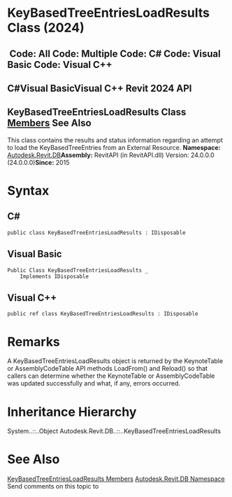 # KeyBasedTreeEntriesLoadResults Class (2024)

﻿
 Code: All Code: Multiple Code: C# Code: Visual Basic Code: Visual C++   
---  
C#Visual BasicVisual C++
Revit 2024 API  
---  
KeyBasedTreeEntriesLoadResults Class  
[Members](ad3418b8-092d-a072-3519-52d53f66d4e0.md "KeyBasedTreeEntriesLoadResults Members") See Also  
---  
This class contains the results and status information regarding an attempt to load the KeyBasedTreeEntries from an External Resource. 
**Namespace:** [Autodesk.Revit.DB](87546ba7-461b-c646-cbb1-2cb8f5bff8b2.md "Autodesk.Revit.DB Namespace")**Assembly:** RevitAPI (in RevitAPI.dll) Version: 24.0.0.0 (24.0.0.0)**Since:** 2015 
# Syntax
C#  
---  
```text
public class KeyBasedTreeEntriesLoadResults : IDisposable
```
  
Visual Basic  
---  
```text
Public Class KeyBasedTreeEntriesLoadResults _
	Implements IDisposable
```
  
Visual C++  
---  
```text
public ref class KeyBasedTreeEntriesLoadResults : IDisposable
```
  
# Remarks
A KeyBasedTreeEntriesLoadResults object is returned by the KeynoteTable or AssemblyCodeTable API methods LoadFrom() and Reload() so that callers can determine whether the KeynoteTable or AssemblyCodeTable was updated successfully and what, if any, errors occurred.
# Inheritance Hierarchy
System..::..Object Autodesk.Revit.DB..::..KeyBasedTreeEntriesLoadResults
# See Also
[KeyBasedTreeEntriesLoadResults Members](ad3418b8-092d-a072-3519-52d53f66d4e0.md "KeyBasedTreeEntriesLoadResults Members")
[Autodesk.Revit.DB Namespace](87546ba7-461b-c646-cbb1-2cb8f5bff8b2.md "Autodesk.Revit.DB Namespace")
Send comments on this topic to 